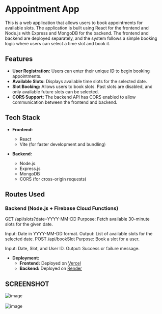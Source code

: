 # Appointment App

This is a web application that allows users to book appointments for available slots. The application is built using React for the frontend and Node.js with Express and MongoDB for the backend. The frontend and backend are deployed separately, and the system follows a simple booking logic where users can select a time slot and book it.

## Features

- **User Registration:** Users can enter their unique ID to begin booking appointments.
- **Available Slots:** Displays available time slots for the selected date.
- **Slot Booking:** Allows users to book slots. Past slots are disabled, and only available future slots can be selected.
- **CORS Support:** The backend API has CORS enabled to allow communication between the frontend and backend.

## Tech Stack

- **Frontend:**
  - React
  - Vite (for faster development and bundling)

  
- **Backend:**
  - Node.js
  - Express.js
  - MongoDB
  - CORS (for cross-origin requests)

## Routes Used
### Backend (Node.js + Firebase Cloud Functions)
GET /api/slots?date=YYYY-MM-DD
Purpose: Fetch available 30-minute slots for the given date.

Input: Date in YYYY-MM-DD format.
Output: List of available slots for the selected date.
POST /api/bookSlot
Purpose: Book a slot for a user.

Input: Date, Slot, and User ID.
Output: Success or failure message.

- **Deployment:**
  - **Frontend:** Deployed on [Vercel](booking-app-assignment.vercel.app)
  - **Backend:** Deployed on [Render](https://idepn-labs-assignment.onrender.com)

## SCREENSHOT
![image](https://github.com/user-attachments/assets/16c638a4-aa3c-4888-a439-2f4065e6de66)  <br> <br>
![image](https://github.com/user-attachments/assets/41de16bb-ac3f-4fb2-b2b1-af81221f9d65)

